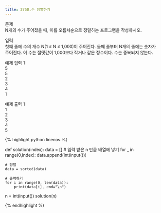 ```yaml
---
title: 2750.수 정렬하기
---
```


문제  
N개의 수가 주어졌을 때, 이를 오름차순으로 정렬하는 프로그램을 작성하시오.  

입력  
첫째 줄에 수의 개수 N(1 ≤ N ≤ 1,000)이 주어진다. 둘째 줄부터 N개의 줄에는 숫자가 주어진다. 이 수는 절댓값이 1,000보다 작거나 같은 정수이다. 수는 중복되지 않는다.  
  
예제 입력 1   
5  
5  
2  
3  
4  
1  

예제 출력 1   
1  
2  
3  
4  
5  
  
{% highlight python linenos %}

def solution(index):
    data = []
    # 입력 받은 n 만큼 배열에 넣기
    for _ in range(0,index):
        data.append(int(input()))

    # 정렬
    data = sorted(data)

    # 출력하기
    for i in range(0, len(data)):
        print(data[i], end="\n")


n = int(input())
solution(n)

{% endhighlight %}
